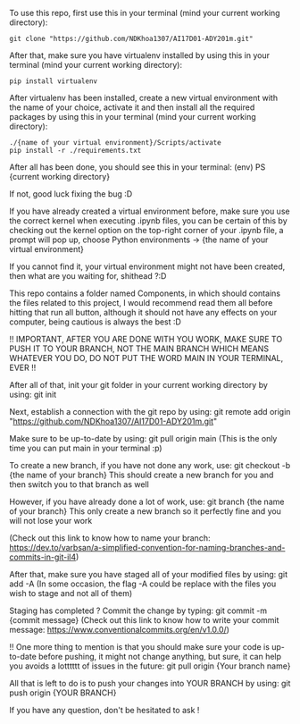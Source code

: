 To use this repo, first use this in your terminal (mind your current working directory):

    git clone "https://github.com/NDKhoa1307/AI17D01-ADY201m.git"

After that, make sure you have virtualenv installed by using this in your terminal (mind your current working directory):

    pip install virtualenv

After virtualenv has been installed, create a new virtual environment with the name of your choice, activate it and then install all the required packages
by using this in your terminal (mind your current working directory):
    
    ./{name of your virtual environment}/Scripts/activate
    pip install -r ./requirements.txt

After all has been done, you should see this in your terminal:
    (env) PS {current working directory}

If not, good luck fixing the bug :D



If you have already created a virtual environment before, make sure you use the correct kernel when executing .ipynb files, you can be certain of this by 
checking out the kernel option on the top-right corner of your .ipynb file, a prompt will pop up, choose Python environments -> {the name of your virtual environment}

If you cannot find it, your virtual environment might not have been created, then what are you waiting for, shithead ?:D



This repo contains a folder named Components, in which should contains the files related to this project, I would recommend read them all before hitting that run all button,
although it should not have any effects on your computer, being cautious is always the best :D




!! IMPORTANT, AFTER YOU ARE DONE WITH YOU WORK, MAKE SURE TO PUSH IT TO YOUR BRANCH, NOT THE MAIN BRANCH
   WHICH MEANS WHATEVER YOU DO, DO NOT PUT THE WORD MAIN IN YOUR TERMINAL, EVER                         !!

After all of that, init your git folder in your current working directory by using:
    git init

Next, establish a connection with the git repo by using:
    git remote add origin "https://github.com/NDKhoa1307/AI17D01-ADY201m.git"

Make sure to be up-to-date by using:
    git pull origin main
    (This is the only time you can put main in your terminal :p)

To create a new branch, if you have not done any work, use:
    git checkout -b {the name of your branch}
    This should create a new branch for you and then switch you to that branch as well 

However, if you have already done a lot of work, use:
    git branch {the name of your branch}
This only create a new branch so it perfectly fine and you will not lose your work

(Check out this link to know how to name your branch: https://dev.to/varbsan/a-simplified-convention-for-naming-branches-and-commits-in-git-il4)

After that, make sure you have staged all of your modified files by using:
    git add -A 
(In some occasion, the flag -A could be replace with the files you wish to stage and not all of them)

Staging has completed ? Commit the change by typing:
    git commit -m {commit message}
(Check out this link to know how to write your commit message: https://www.conventionalcommits.org/en/v1.0.0/)

!! One more thing to mention is that you should make sure your code is up-to-date before pushing, it might not change anything, but sure, it 
can help you avoids a lotttttt of issues in the future:
    git pull origin {Your branch name}

All that is left to do is to push your changes into YOUR BRANCH by using:
    git push origin {YOUR BRANCH}

If you have any question, don't be hesitated to ask !